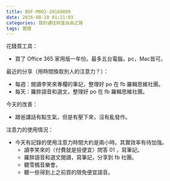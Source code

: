 ```yaml
---
title: BOF-M002-20160809
date: 2016-08-10 01:21:03
categories: 我的通往財富自由之路
tags: 實踐
---
```


花錢買工具：
- 買了 Office 365 家用版一年份。最多五台電腦，pc，Mac皆可。

最近的分享（用時間換取別人的注意力？）：
- 每週：閱讀李笑來專欄的筆記，整理好 po 在 fb 羅輯思維社團。
- 每天：羅胖語音和選文，整理好 po 在 fb 羅輯思維社團。

今天的改善：
- 跟爸講話有點生氣，但是有壓下來，沒有亂發作。

注意力的使用情況：
- 今天有記錄的使用注意力時間大約是兩小時。其實效率有待加強。
    - 讀李笑來的〈付費就是撿便宜〉問答 01 ，寫筆記。
    - 羅胖語音和選文閱讀，寫筆記，分享到 fb 社團。
    - 聽雪楓音樂會。
    - 聽一些得到上之前買的限免便宜語音。
